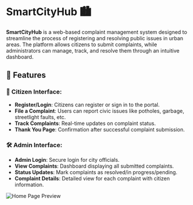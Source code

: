 # SmartCityHub 🏙

**SmartCityHub** is a web-based complaint management system designed to streamline the process of registering and resolving public issues in urban areas. The platform allows citizens to submit complaints, while administrators can manage, track, and resolve them through an intuitive dashboard.


## 📌 Features

### 👤 Citizen Interface:
- **Register/Login**: Citizens can register or sign in to the portal.
- **File a Complaint**: Users can report civic issues like potholes, garbage, streetlight faults, etc.
- **Track Complaints**: Real-time updates on complaint status.
- **Thank You Page**: Confirmation after successful complaint submission.

### 🛠️ Admin Interface:
- **Admin Login**: Secure login for city officials.
- **View Complaints**: Dashboard displaying all submitted complaints.
- **Status Updates**: Mark complaints as resolved/in progress/pending.
- **Complaint Details**: Detailed view for each complaint with citizen information.
  
![Home Page Preview](https://github.com/user-attachments/assets/30d5e213-e236-4db9-9cae-f13af0d4ab7f)

